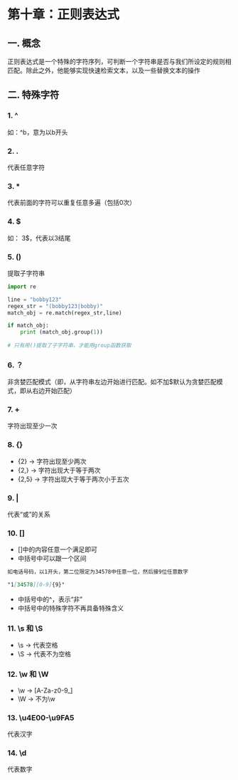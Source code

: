 # 第十章：正则表达式

## 一. 概念
正则表达式是一个特殊的字符序列，可判断一个字符串是否与我们所设定的规则相匹配。除此之外，他能够实现快速检索文本，以及一些替换文本的操作

## 二. 特殊字符
### 1. ^
如：^b，意为以b开头
### 2. .
代表任意字符
### 3. *
代表前面的字符可以重复任意多遍（包括0次）
### 4. $
如： 3$，代表以3结尾
### 5. ()
提取子字符串
```python
import re

line = "bobby123"
regex_str = "(bobby123|bobby)"
match_obj = re.match(regex_str,line)

if match_obj:
    print (match_obj.group(1))
    
# 只有用()提取了子字符串，才能用group函数获取
```
### 6. ？
非贪婪匹配模式（即，从字符串左边开始进行匹配。如不加$默认为贪婪匹配模式，即从右边开始匹配）
### 7. +
字符出现至少一次
### 8. {}
* {2} -> 字符出现至少两次
* {2,} -> 字符出现大于等于两次
* {2,5} -> 字符出现大于等于两次小于五次

### 9. |
代表“或”的关系

### 10. []
* []中的内容任意一个满足即可
* 中括号中可以跟一个区间
```markdown 
如电话号码，以1开头，第二位限定为34578中任意一位，然后接9位任意数字

"1[34578][0-9]{9}"
```
* 中括号中的^，表示“非”
* 中括号中的特殊字符不再具备特殊含义

### 11. \s 和 \S
* \s -> 代表空格
* \S -> 代表不为空格

### 12. \w 和 \W
* \w -> [A-Za-z0-9_]
* \W -> 不为\w
 
### 13. \u4E00-\u9FA5
代表汉字

### 14. \d
代表数字






<ad/>
<comment/>